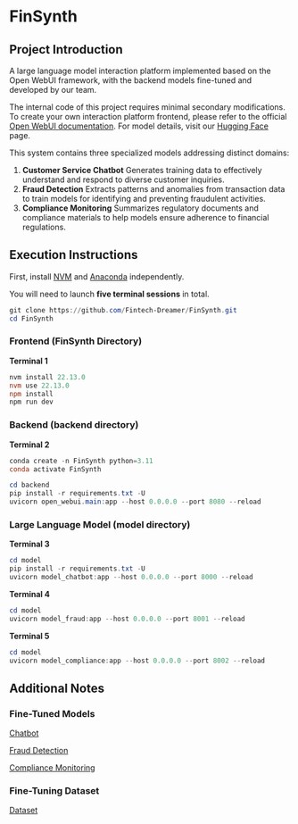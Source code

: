 # FinSynth

## Project Introduction

A large language model interaction platform implemented based on the Open WebUI framework, with the backend models fine-tuned and developed by our team.

The internal code of this project requires minimal secondary modifications. To create your own interaction platform frontend, please refer to the official [Open WebUI documentation](https://docs.openwebui.com/). For model details, visit our [Hugging Face](https://huggingface.co/) page.

This system contains three specialized models addressing distinct domains:

1. **Customer Service Chatbot**
   Generates training data to effectively understand and respond to diverse customer inquiries.
2. **Fraud Detection**
   Extracts patterns and anomalies from transaction data to train models for identifying and preventing fraudulent activities.
3. **Compliance Monitoring**
   Summarizes regulatory documents and compliance materials to help models ensure adherence to financial regulations.

## Execution Instructions

First, install [NVM](https://nvm.p6p.net/) and [Anaconda](https://www.anaconda.com/download) independently.

You will need to launch **five terminal sessions** in total.

```powershell
git clone https://github.com/Fintech-Dreamer/FinSynth.git
cd FinSynth
```

### Frontend (FinSynth Directory)

**Terminal 1**

```powershell
nvm install 22.13.0
nvm use 22.13.0
npm install
npm run dev
```
### Backend (backend directory)

**Terminal 2**

```powershell
conda create -n FinSynth python=3.11
conda activate FinSynth
```

```powershell
cd backend
pip install -r requirements.txt -U
uvicorn open_webui.main:app --host 0.0.0.0 --port 8080 --reload
```
### Large Language Model (model directory)

**Terminal 3**

```powershell
cd model
pip install -r requirements.txt -U
uvicorn model_chatbot:app --host 0.0.0.0 --port 8000 --reload
```
**Terminal 4**

```powershell
cd model
uvicorn model_fraud:app --host 0.0.0.0 --port 8001 --reload
```

**Terminal 5**

```powershell
cd model
uvicorn model_compliance:app --host 0.0.0.0 --port 8002 --reload
```

## Additional Notes

### Fine-Tuned Models

[Chatbot](https://huggingface.co/Fintech-Dreamer/FinSynth_model_chatbot)

[Fraud Detection](https://huggingface.co/Fintech-Dreamer/FinSynth_model_fraud)

[Compliance Monitoring](https://huggingface.co/Fintech-Dreamer/FinSynth_model_compliance)

### Fine-Tuning Dataset

[Dataset](https://huggingface.co/datasets/Fintech-Dreamer/FinSynth_data)

